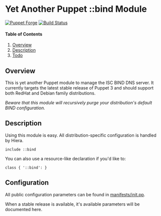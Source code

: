 # Yet Another Puppet ::bind Module

[![Puppet Forge](http://img.shields.io/puppetforge/v/jmkeyes/bind.svg)](https://forge.puppetlabs.com/jmkeyes/bind)
[![Build Status](https://travis-ci.org/jmkeyes/puppet-bind.svg?branch=master)](https://travis-ci.org/jmkeyes/puppet-bind)

#### Table of Contents

 1. [Overview](#overview)
 2. [Description](#description)
 3. [Todo](#todo)

## Overview

This is yet another Puppet module to manage the ISC BIND DNS server. It currently targets the
latest stable release of Puppet 3 and should support both RedHat and Debian family distributions.

*Beware that this module will recursively purge your distribution's default BIND configuration.*

## Description

Using this module is easy. All distribution-specific configuration is handled by Hiera.

    include ::bind

You can also use a resource-like declaration if you'd like to:

    class { '::bind': }

## Configuration

All public configuration parameters can be found in [manifests/init.pp](manifests/init.pp).

When a stable release is available, it's available parameters will be documented here.

